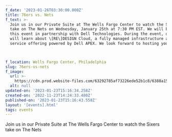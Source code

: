 ```yaml
---
f_date: '2023-01-26T03:30:00.000Z'
title: 76ers vs. Nets
f_text: >-
  Join us in our Private Suite at The Wells Fargo Center to watch the Sixers
  take on The Nets on Wednesday, January 25th at 7:30 PM EST. We will be hosting
  this event in partnership with Dell Technologies. During the event, our guests
  will learn about \[RE\]DESIGN Cloud, a fully managed infrastructure as a
  service offering powered by Dell APEX. We look forward to hosting you!


  ‍
f_location: Wells Fargo Center, Philadelphia
slug: 76ers-vs-nets
f_image:
  url: >-
    https://cdn.prod.website-files.com/63292785af73226ede52b1c8/6388a15776d96e5e1b6b84cb_76ers-vs-nets.avif
  alt: null
updated-on: '2023-01-23T15:16:34.258Z'
created-on: '2022-11-23T14:24:33.480Z'
published-on: '2023-01-23T15:16:43.558Z'
layout: '[events].html'
tags: events
---
```


Join us in our Private Suite at The Wells Fargo Center to watch the Sixers take on The Nets
